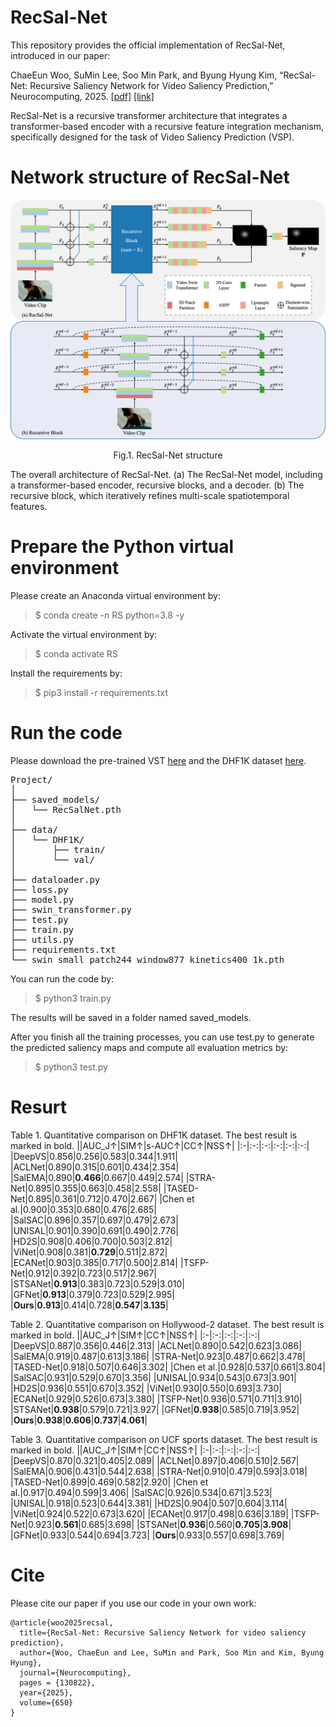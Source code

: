 # RecSal-Net

This repository provides the official implementation of RecSal-Net, introduced in our paper:

ChaeEun Woo, SuMin Lee, Soo Min Park, and Byung Hyung Kim,
“RecSal-Net: Recursive Saliency Network for Video Saliency Prediction,” Neurocomputing, 2025. [[pdf]](https://drive.google.com/file/d/1ORnd-DOUdnswFdbK5MxwNlGsBUKuQLLY) [[link]](https://www.sciencedirect.com/science/article/pii/S0925231225014948) 


RecSal-Net is a recursive transformer architecture that integrates a transformer-based encoder with a recursive feature integration mechanism, specifically designed for the task of Video Saliency Prediction (VSP).

# Network structure of RecSal-Net

<div align="center">
<img src="./images/Fig1.png" alt="RecSal-Net structure" width=600>

Fig.1. RecSal-Net structure
</div>

The overall architecture of RecSal-Net. (a) The RecSal-Net model, including a transformer-based encoder, recursive blocks, and a decoder. (b) The recursive block, which iteratively refines multi-scale spatiotemporal features.

# Prepare the Python virtual environment

Please create an Anaconda virtual environment by:

> $ conda create -n RS python=3.8 -y

Activate the virtual environment by:

> $ conda activate RS

Install the requirements by:

> $ pip3 install -r requirements.txt

# Run the code

Please download the pre-trained VST [here](https://github.com/Zhongdao/Video-Swin-Transformer) and the DHF1K dataset [here](https://github.com/wenguanwang/DHF1K).

<pre>
Project/
│
├── saved_models/
│   └── RecSalNet.pth
│
├── data/
│   └── DHF1K/
│       ├── train/
│       └── val/
│
├── dataloader.py
├── loss.py
├── model.py
├── swin_transformer.py
├── test.py
├── train.py
├── utils.py
├── requirements.txt
└── swin_small_patch244_window877_kinetics400_1k.pth
</pre>

You can run the code by:
> $ python3 train.py

The results will be saved in a folder named saved_models.

After you finish all the training processes, you can use test.py to generate the predicted saliency maps and compute all evaluation metrics by:
> $ python3 test.py

# Resurt
Table 1. Quantitative comparison on DHF1K dataset. The best result is marked in bold.
||AUC_J↑|SIM↑|s-AUC↑|CC↑|NSS↑|
|:-|:-:|:-:|:-:|:-:|:-:|
|DeepVS|0.856|0.256|0.583|0.344|1.911|
|ACLNet|0.890|0.315|0.601|0.434|2.354|
|SalEMA|0.890|**0.466**|0.667|0.449|2.574|
|STRA-Net|0.895|0.355|0.663|0.458|2.558|
|TASED-Net|0.895|0.361|0.712|0.470|2.667|
|Chen et al.|0.900|0.353|0.680|0.476|2.685|
|SalSAC|0.896|0.357|0.697|0.479|2.673|
|UNISAL|0.901|0.390|0.691|0.490|2.776|
|HD2S|0.908|0.406|0.700|0.503|2.812|
|ViNet|0.908|0.381|**0.729**|0.511|2.872|
|ECANet|0.903|0.385|0.717|0.500|2.814|
|TSFP-Net|0.912|0.392|0.723|0.517|2.967|
|STSANet|**0.913**|0.383|0.723|0.529|3.010|
|GFNet|**0.913**|0.379|0.723|0.529|2.995|
|**Ours**|**0.913**|0.414|0.728|**0.547**|**3.135**|

Table 2. Quantitative comparison on Hollywood-2 dataset. The best result is marked in bold.
||AUC_J↑|SIM↑|CC↑|NSS↑|
|:-|:-:|:-:|:-:|:-:|
|DeepVS|0.887|0.356|0.446|2.313|
|ACLNet|0.890|0.542|0.623|3.086|
|SalEMA|0.919|0.487|0.613|3.186|
|STRA-Net|0.923|0.487|0.662|3.478|
|TASED-Net|0.918|0.507|0.646|3.302|
|Chen et al.|0.928|0.537|0.661|3.804|
|SalSAC|0.931|0.529|0.670|3.356|
|UNISAL|0.934|0.543|0.673|3.901|
|HD2S|0.936|0.551|0.670|3.352|
|ViNet|0.930|0.550|0.693|3.730|
|ECANet|0.929|0.526|0.673|3.380|
|TSFP-Net|0.936|0.571|0.711|3.910|
|STSANet|**0.938**|0.579|0.721|3.927|
|GFNet|**0.938**|0.585|0.719|3.952|
|**Ours**|**0.938**|**0.606**|**0.737**|**4.061**|

Table 3. Quantitative comparison on UCF sports dataset. The best result is marked in bold.
||AUC_J↑|SIM↑|CC↑|NSS↑|
|:-|:-:|:-:|:-:|:-:|
|DeepVS|0.870|0.321|0.405|2.089|
|ACLNet|0.897|0.406|0.510|2.567|
|SalEMA|0.906|0.431|0.544|2.638|
|STRA-Net|0.910|0.479|0.593|3.018|
|TASED-Net|0.899|0.469|0.582|2.920|
|Chen et al.|0.917|0.494|0.599|3.406|
|SalSAC|0.926|0.534|0.671|3.523|
|UNISAL|0.918|0.523|0.644|3.381|
|HD2S|0.904|0.507|0.604|3.114|
|ViNet|0.924|0.522|0.673|3.620|
|ECANet|0.917|0.498|0.636|3.189|
|TSFP-Net|0.923|**0.561**|0.685|3.698|
|STSANet|**0.936**|0.560|**0.705**|**3.908**|
|GFNet|0.933|0.544|0.694|3.723|
|**Ours**|0.933|0.557|0.698|3.769|

# Cite

Please cite our paper if you use our code in your own work:
```
@article{woo2025recsal,
  title={RecSal-Net: Recursive Saliency Network for video saliency prediction},
  author={Woo, ChaeEun and Lee, SuMin and Park, Soo Min and Kim, Byung Hyung},
  journal={Neurocomputing},
  pages = {130822},
  year={2025},
  volume={650}
}

```
